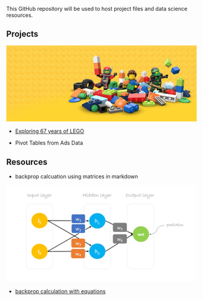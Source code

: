 This GitHub repository will be used to host project files and data science resources.

## Projects

[![alt text](images/lego-bricks.jpeg "Exploring 67 years of lego")](projects/Exploring_67_years_of_LEGO/lego.html)
- [Exploring 67 years of LEGO](projects/Exploring_67_years_of_LEGO/lego.html)

- Pivot Tables from Ads Data

## Resources

- backprop calcuation using matrices in markdown

[![alt text](images/backprop.jpg)](backprop_with_equations/Backprop_explained_with_mathjax.html)
- [backprop calculation with equations](backprop_with_equations/Backprop_explained_with_mathjax.html) 
